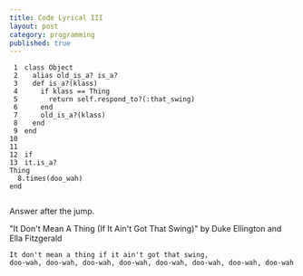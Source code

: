 ```yaml
---
title: Code Lyrical III
layout: post
category: programming
published: true
---
```

<div class="ruby"><pre style="overflow: hidden;"><code class="line_number" style="float: left; margin-right: 1em">&nbsp;1
&nbsp;2
&nbsp;3
&nbsp;4
&nbsp;5
&nbsp;6
&nbsp;7
&nbsp;8
&nbsp;9
10
11
12
13</code><code><span class="keyword">class </span><span class="class">Object</span>
&nbsp;&nbsp;<span class="keyword">alias</span> <span class="ident">old_is_a?</span> <span class="ident">is_a?</span>
&nbsp;&nbsp;<span class="keyword">def </span><span class="method">is_a?</span><span class="punct">(</span><span class="ident">klass</span><span class="punct">)</span>
&nbsp;&nbsp;&nbsp;&nbsp;<span class="keyword">if</span> <span class="ident">klass</span> <span class="punct">==</span> <span class="constant">Thing</span>
&nbsp;&nbsp;&nbsp;&nbsp;&nbsp;&nbsp;<span class="keyword">return</span> <span class="constant">self</span><span class="punct">.</span><span class="ident">respond_to?</span><span class="punct">(</span><span class="symbol">:that_swing</span><span class="punct">)</span>
&nbsp;&nbsp;&nbsp;&nbsp;<span class="keyword">end</span>
&nbsp;&nbsp;&nbsp;&nbsp;<span class="ident">old_is_a?</span><span class="punct">(</span><span class="ident">klass</span><span class="punct">)</span>
&nbsp;&nbsp;<span class="keyword">end</span>
<span class="keyword">end</span>

<span class="keyword">if</span> <span class="ident">it</span><span class="punct">.</span><span class="ident">is_a?</span> <span class="constant">Thing</span>
&nbsp;&nbsp;<span class="number">8</span><span class="punct">.</span><span class="ident">times</span><span class="punct">(</span><span class="ident">doo_wah</span><span class="punct">)</span>
<span class="keyword">end</span>
</code></pre></div>

Answer after the jump.

<!-- read more -->

"It Don't Mean A Thing (If It Ain't Got That Swing)" by Duke Ellington and Ella Fitzgerald

    It don't mean a thing if it ain't got that swing,
    doo-wah, doo-wah, doo-wah, doo-wah, doo-wah, doo-wah, doo-wah, doo-wah


